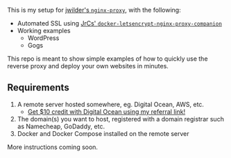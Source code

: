 This is my setup for [jwilder's `nginx-proxy`](https://github.com/jwilder/nginx-proxy), with the following:

* Automated SSL using [JrCs' `docker-letsencrypt-nginx-proxy-companion`](https://github.com/JrCs/docker-letsencrypt-nginx-proxy-companion)
* Working examples
    * WordPress
    * Gogs

This repo is meant to show simple examples of how to quickly use the reverse proxy and deploy your own websites in minutes.

## Requirements

1. A remote server hosted somewhere, eg. Digital Ocean, AWS, etc.
    * [Get $10 credit with Digital Ocean using my referral link!](https://m.do.co/c/5ef3660ba5b6)
1. The domain(s) you want to host, registered with a domain registrar such as Namecheap, GoDaddy, etc.
1. Docker and Docker Compose installed on the remote server

More instructions coming soon.